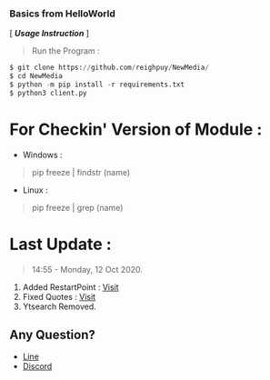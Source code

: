 ### Basics from HelloWorld

[ ***Usage Instruction*** ]

> Run the Program :
```python
$ git clone https://github.com/reighpuy/NewMedia/
$ cd NewMedia
$ python -m pip install -r requirements.txt
$ python3 client.py
```

# For Checkin' Version of Module :

- Windows :
 > pip freeze | findstr (name)

- Linux :
 > pip freeze | grep (name)

# Last Update : 
 >  14:55 - Monday, 12 Oct 2020.
  1. Added RestartPoint : [Visit](https://github.com/reighpuy/NewMedia/blob/5294c5572401c4295f1ff9f2386eb5c1d286692b/setting.json#L12)
  2. Fixed Quotes : [Visit](https://github.com/reighpuy/NewMedia/blob/7164bec77e337da5c6f7c317f4831eb6651f41c3/client.py#L1160)
  3. Ytsearch Removed.
 

## Any Question? 
 - [Line](https://line.me/ti/p/~yapuy)
 - [Discord](https://discord.com/users/415466692064313344)
